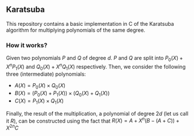## Karatsuba
This repository contains a basic implementation in C of the Karatsuba algorithm for multiplying polynomials of the same degree.

### How it works?
Given two polynomials $P$ and $Q$ of degree $d$. $P$ and $Q$ are split into $P_0(X) + X^n P_1(X)$ and $Q_0(X) + X^n Q_1(X)$ respectively.
Then, we consider the following three (intermediate) polynomials:

- $A(X) = P_0(X) \times Q_0(X)$
- $B(X) = (P_0(X) + P_1(X)) \times (Q_0(X) + Q_1(X))$
- $C(X) = P_1(X) \times Q_1(X)$

Finally, the result of the multiplication, a polynomial of degree $2d$ (let us call it $R$), can be constructed using the fact that $R(X) = A + X^n(B-(A+C)) + X^{2n} C$
